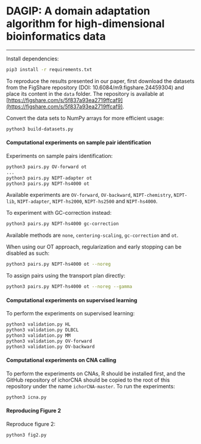 # DAGIP: A domain adaptation algorithm for high-dimensional bioinformatics data

---

Install dependencies:
```bash
pip3 install -r requirements.txt
```

To reproduce the results presented in our paper, first download the datasets from the FigShare repository (DOI: 10.6084/m9.figshare.24459304) and place its content in the `data` folder. The repository is available at [https://figshare.com/s/5f837a93ea2719ffcaf9](https://figshare.com/s/5f837a93ea2719ffcaf9).

Convert the data sets to NumPy arrays for more efficient usage:
```bash
python3 build-datasets.py
```

#### Computational experiments on sample pair identification

Experiments on sample pairs identification:
```bash
python3 pairs.py OV-forward ot
...
python3 pairs.py NIPT-adapter ot
python3 pairs.py NIPT-hs4000 ot
```

Available experiments are `OV-forward`, `OV-backward`, `NIPT-chemistry`, `NIPT-lib`, `NIPT-adapter`, `NIPT-hs2000`, `NIPT-hs2500` and `NIPT-hs4000`.

To experiment with GC-correction instead:
```bash
python3 pairs.py NIPT-hs4000 gc-correction
```
Available methods are `none`, `centering-scaling`, `gc-correction` and `ot`.

When using our OT approach, regularization and early stopping can be disabled as such:
```bash
python3 pairs.py NIPT-hs4000 ot --noreg
```

To assign pairs using the transport plan directly:
```bash
python3 pairs.py NIPT-hs4000 ot --noreg --gamma
```

#### Computational experiments on supervised learning

To perform the experiments on supervised learning:
```bash
python3 validation.py HL
python3 validation.py DLBCL
python3 validation.py MM
python3 validation.py OV-forward
python3 validation.py OV-backward
```

#### Computational experiments on CNA calling

To perform the experiments on CNAs, R should be installed first, and the GitHub repository of ichorCNA should be copied to the root of this repository under the name `ichorCNA-master`. To run the experiments:
```bash
python3 icna.py
```

#### Reproducing Figure 2

Reproduce figure 2:
```bash
python3 fig2.py
```
